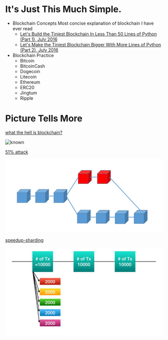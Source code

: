 # It's Just This Much Simple.

  - Blockchain Concepts
  Most concise explanation of blockchain I have ever read
    * [Let's Build the Tiniest Blockchain In Less Than 50 Lines of Python (Part 1), July 2016](https://medium.com/crypto-currently/lets-build-the-tiniest-blockchain-e70965a248b)
    * [Let's Make the Tiniest Blockchain Bigger With More Lines of Python (Part 2), July 2016](https://medium.com/crypto-currently/lets-make-the-tiniest-blockchain-bigger-ac360a328f4d)
  - Blockchain Practice
    * Bitcoin
    * BitcoinCash
    * Dogecoin
    * Litecoin
    * Ethereum
    * ERC20
    * Jingtum
    * Ripple
    
# Picture Tells More
   [what the hell is blockchain?](https://github.com/openblockchains/awesome-blockchains)
   
   ![known](https://github.com/openblockchains/awesome-blockchains/blob/master/i/blockchain-jesus.png)
   
   [51% attack](https://steemit.com/kr-join/@jsralph/51)
   
   ![known](https://github.com/gustavkkk/blockchain/blob/master/PictureTellsMore/double-spending.png)
   
   [speedup-sharding](https://cointelegraph.com/news/how-sharding-based-blockchains-could-handle-more-transactions-than-visa) [](https://blog.n@ber.com/PostView.nhn?blogId=tech-plus&logNo=221369561396&proxyReferer=&proxyReferer=https%3A%2F%2Fblog.n@ber.com%2Ftech-plus%2F221369561396)
   
   ![known](https://github.com/gustavkkk/blockchain/blob/master/PictureTellsMore/sharding.jpg)
   
